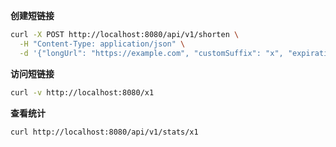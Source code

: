 **创建短链接**

```sh
curl -X POST http://localhost:8080/api/v1/shorten \
  -H "Content-Type: application/json" \
  -d '{"longUrl": "https://example.com", "customSuffix": "x", "expiration": 60}'
```

**访问短链接**

```sh
curl -v http://localhost:8080/x1
```

**查看统计**

```sh
curl http://localhost:8080/api/v1/stats/x1
```

